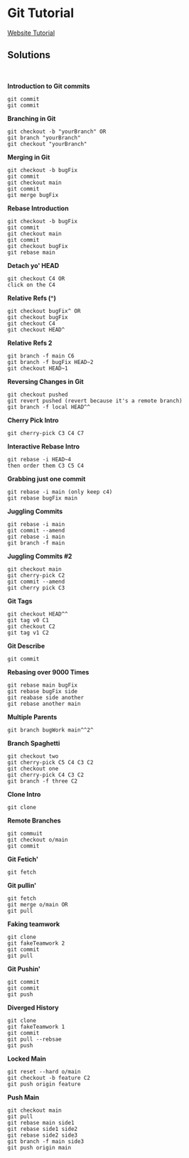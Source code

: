 # Git Tutorial

[Website Tutorial](https://learngitbranching.js.org/?locale=en_US)

## Solutions

</br>

**Introduction to Git commits**

```git
git commit
git commit
```

**Branching in Git**

```
git checkout -b "yourBranch" OR
git branch "yourBranch"
git checkout "yourBranch"
```

**Merging in Git**

```
git checkout -b bugFix
git commit
git checkout main
git commit
git merge bugFix
```

**Rebase Introduction**
```
git checkout -b bugFix
git commit
git checkout main
git commit
git checkout bugFix
git rebase main
```

**Detach yo' HEAD**

```
git checkout C4 OR
click on the C4
```

**Relative Refs (^)**

```
git checkout bugFix^ OR
git checkout bugFix
git checkout C4
git checkout HEAD^
```

**Relative Refs 2**

```
git branch -f main C6
git branch -f bugFix HEAD~2
git checkout HEAD~1
```

**Reversing Changes in Git**
```
git checkout pushed
git revert pushed (revert because it's a remote branch)
git branch -f local HEAD^^
```

**Cherry Pick Intro**
```
git cherry-pick C3 C4 C7
```

**Interactive Rebase Intro**
```
git rebase -i HEAD~4
then order them C3 C5 C4
```

**Grabbing just one commit**
```
git rebase -i main (only keep c4)
git rebase bugFix main 
```

**Juggling Commits**
```
git rebase -i main
git commit --amend
git rebase -i main
git branch -f main
```

**Juggling Commits #2**

```
git checkout main
git cherry-pick C2
git commit --amend
git cherry pick C3
```

**Git Tags**
```
git checkout HEAD^^
git tag v0 C1
git checkout C2
git tag v1 C2
```

**Git Describe**
```
git commit
```

**Rebasing over 9000 Times**
```
git rebase main bugFix
git rebase bugFix side
git reabase side another
git rebase another main
```

**Multiple Parents**
```
git branch bugWork main^^2^
```

**Branch Spaghetti**
```
git checkout two
git cherry-pick C5 C4 C3 C2
git checkout one
git cherry-pick C4 C3 C2
git branch -f three C2
```

**Clone Intro**
```
git clone
```

**Remote Branches**
```
git commuit
git checkout o/main
git commit
```

**Git Fetich'**
```
git fetch
```

**Git pullin'**
```
git fetch
git merge o/main OR
git pull
```

**Faking teamwork**
```
git clone
git fakeTeamwork 2
git commit
git pull
```

**Git Pushin'**
```
git commit
git commit
git push
```

**Diverged History**
```
git clone
git fakeTeamwork 1
git commit
git pull --rebsae
git push
```

**Locked Main**
```
git reset --hard o/main
git checkout -b feature C2
git push origin feature
```

**Push Main**
```
git checkout main
git pull
git rebase main side1
git rebase side1 side2
git rebase side2 side3
git branch -f main side3
git push origin main
```


